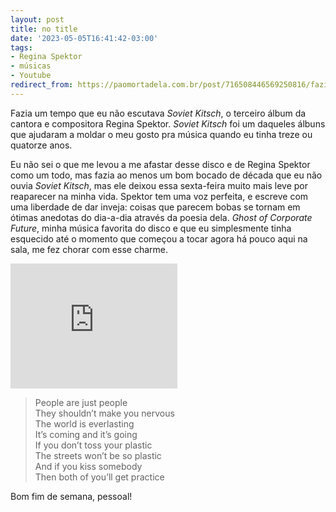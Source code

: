```yaml
---
layout: post
title: no title
date: '2023-05-05T16:41:42-03:00'
tags:
- Regina Spektor
- músicas
- Youtube
redirect_from: https://paomortadela.com.br/post/716508446569250816/fazia-um-tempo-que-eu-n%C3%A3o-escutava-soviet-kitsch
---
```

Fazia um tempo que eu não escutava _Soviet Kitsch_, o terceiro álbum da cantora e compositora Regina Spektor. _Soviet Kitsch_ foi um daqueles álbuns que ajudaram a moldar o meu gosto pra música quando eu tinha treze ou quatorze anos.

Eu não sei o que me levou a me afastar desse disco e de Regina Spektor como um todo, mas fazia ao menos um bom bocado de década que eu não ouvia _Soviet Kitsch_, mas ele deixou essa sexta-feira muito mais leve por reaparecer na minha vida. Spektor tem uma voz perfeita, e escreve com uma liberdade de dar inveja: coisas que parecem bobas se tornam em ótimas anedotas do dia-a-dia através da poesia dela. _Ghost of Corporate Future_, minha música favorita do disco e que eu simplesmente tinha esquecido até o momento que começou a tocar agora há pouco aqui na sala, me fez chorar com esse charme.

<iframe width="267" height="200" id="youtube_iframe" src="https://www.youtube.com/embed/JeXlFCHbv2U?feature=oembed&amp;enablejsapi=1&amp;origin=https://safe.txmblr.com&amp;wmode=opaque" frameborder="0" allow="accelerometer; autoplay; clipboard-write; encrypted-media; gyroscope; picture-in-picture; web-share" allowfullscreen title="Regina Spektor - Ghost of Corporate Future (Lollapalooza)"></iframe>

> People are just people  
> They shouldn’t make you nervous  
> The world is everlasting  
> It’s coming and it’s going  
> If you don’t toss your plastic  
> The streets won’t be so plastic  
> And if you kiss somebody  
> Then both of you’ll get practice

Bom fim de semana, pessoal!

